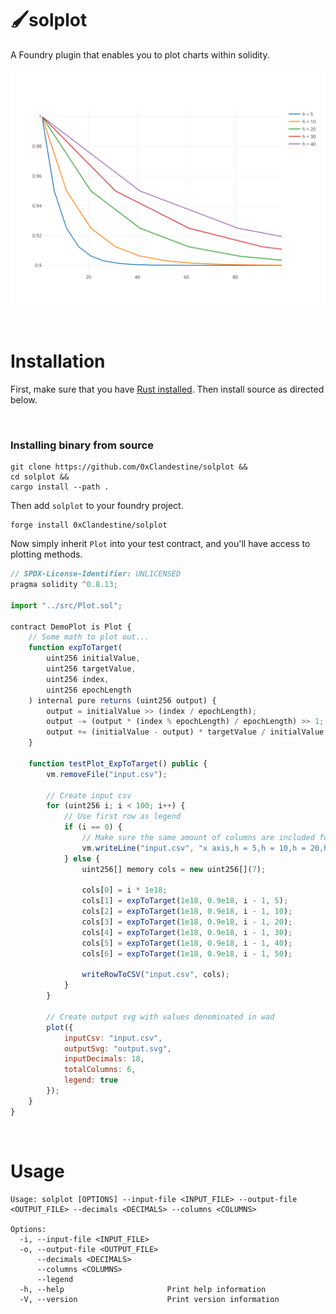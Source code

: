 # 🖌️solplot
A Foundry plugin that enables you to plot charts within solidity.

![output](output.svg)


&nbsp;
# Installation
First, make sure that you have [Rust installed](https://www.rust-lang.org/tools/install). Then install source as directed below.

<!-- &nbsp;
### Install from crates.io
```
cargo install solplot
``` -->

&nbsp;
### Installing binary from source
```
git clone https://github.com/0xClandestine/solplot &&
cd solplot &&
cargo install --path .
```

Then add `solplot` to your foundry project.

```
forge install 0xClandestine/solplot
```

Now simply inherit `Plot` into your test contract, and you'll have access to plotting methods.

```js
// SPDX-License-Identifier: UNLICENSED
pragma solidity ^0.8.13;

import "../src/Plot.sol";

contract DemoPlot is Plot {
    // Some math to plot out...
    function expToTarget(
        uint256 initialValue,
        uint256 targetValue,
        uint256 index,
        uint256 epochLength
    ) internal pure returns (uint256 output) {
        output = initialValue >> (index / epochLength);
        output -= (output * (index % epochLength) / epochLength) >> 1;
        output += (initialValue - output) * targetValue / initialValue;
    }

    function testPlot_ExpToTarget() public {
        vm.removeFile("input.csv");

        // Create input csv
        for (uint256 i; i < 100; i++) {
            // Use first row as legend
            if (i == 0) {
                // Make sure the same amount of columns are included for the legend
                vm.writeLine("input.csv", "x axis,h = 5,h = 10,h = 20,h = 30,h = 40,h = 50,");
            } else {
                uint256[] memory cols = new uint256[](7);

                cols[0] = i * 1e18;
                cols[1] = expToTarget(1e18, 0.9e18, i - 1, 5);
                cols[2] = expToTarget(1e18, 0.9e18, i - 1, 10);
                cols[3] = expToTarget(1e18, 0.9e18, i - 1, 20);
                cols[4] = expToTarget(1e18, 0.9e18, i - 1, 30);
                cols[5] = expToTarget(1e18, 0.9e18, i - 1, 40);
                cols[6] = expToTarget(1e18, 0.9e18, i - 1, 50);

                writeRowToCSV("input.csv", cols);
            }
        }

        // Create output svg with values denominated in wad
        plot({
            inputCsv: "input.csv",
            outputSvg: "output.svg",
            inputDecimals: 18,
            totalColumns: 6,
            legend: true
        });
    }
}
```

&nbsp;
# Usage


```
Usage: solplot [OPTIONS] --input-file <INPUT_FILE> --output-file <OUTPUT_FILE> --decimals <DECIMALS> --columns <COLUMNS>

Options:
  -i, --input-file <INPUT_FILE>    
  -o, --output-file <OUTPUT_FILE>  
      --decimals <DECIMALS>        
      --columns <COLUMNS>
      --legend
  -h, --help                       Print help information
  -V, --version                    Print version information
```
